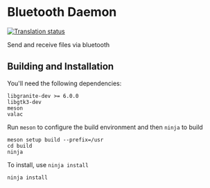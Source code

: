 # Bluetooth Daemon
[![Translation status](https://l10n.elementary.io/widget/desktop/bluetooth-daemon/svg-badge.svg)](https://l10n.elementary.io/engage/desktop/)

Send and receive files via bluetooth

## Building and Installation

You'll need the following dependencies:

    libgranite-dev >= 6.0.0
    libgtk3-dev
    meson
    valac

Run `meson` to configure the build environment and then `ninja` to build

    meson setup build --prefix=/usr
    cd build
    ninja

To install, use `ninja install`

    ninja install
